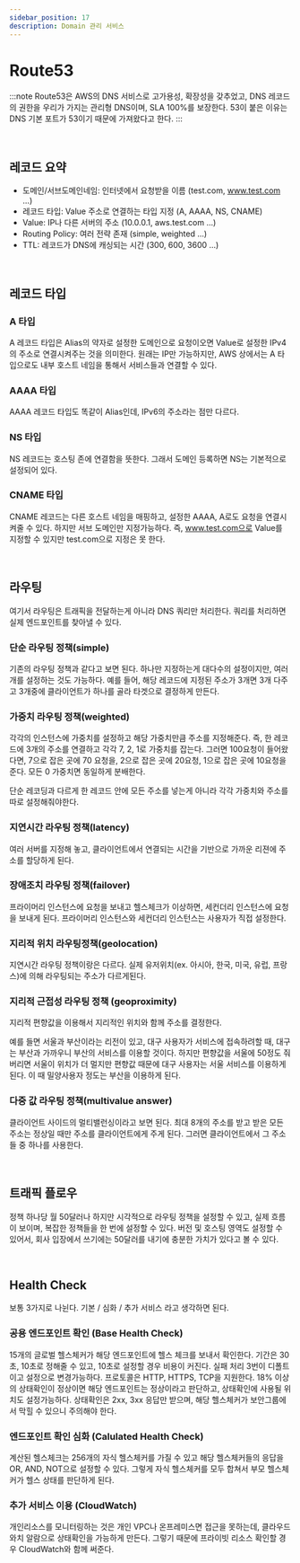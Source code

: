 ```yaml
---
sidebar_position: 17
description: Domain 관리 서비스
---
```


# Route53

:::note
Route53은 AWS의 DNS 서비스로 고가용성, 확장성을 갖추었고, DNS 레코드의 권한을 우리가 가지는 관리형 DNS이며, SLA 100%를 보장한다. 53이 붙은 이유는 DNS 기본 포트가 53이기 때문에 가져왔다고 한다.
:::

<br/>

## 레코드 요약

- 도메인/서브도메인네임: 인터넷에서 요청받을 이름 (test.com, www.test.com ...)
- 레코드 타입: Value 주소로 연결하는 타입 지정 (A, AAAA, NS, CNAME)
- Value: IP나 다른 서버의 주소 (10.0.0.1, aws.test.com ...)
- Routing Policy: 여러 전략 존재 (simple, weighted ...)
- TTL: 레코드가 DNS에 캐싱되는 시간 (300, 600, 3600 ...)

<br/>

## 레코드 타입

### A 타입

A 레코드 타입은 Alias의 약자로 설정한 도메인으로 요청이오면 Value로 설정한 IPv4의 주소로 연결시켜주는 것을 의미한다. 원래는 IP만 가능하지만, AWS 상에서는 A 타입으로도 내부 호스트 네임을 통해서 서비스들과 연결할 수 있다.

### AAAA 타입

AAAA 레코드 타입도 똑같이 Alias인데, IPv6의 주소라는 점만 다르다.

### NS 타입

NS 레코드는 호스팅 존에 연결함을 뜻한다. 그래서 도메인 등록하면 NS는 기본적으로 설정되어 있다.

### CNAME 타입

CNAME 레코드는 다른 호스트 네임을 매핑하고, 설정한 AAAA, A로도 요청을 연결시켜줄 수 있다. 하지만 서브 도메인만 지정가능하다. 즉, www.test.com으로 Value를 지정할 수 있지만 test.com으로 지정은 못 한다.

<br/>

## 라우팅

여기서 라우팅은 트래픽을 전달하는게 아니라 DNS 쿼리만 처리한다. 쿼리를 처리하면 실제 엔드포인트를 찾아낼 수 있다.

### 단순 라우팅 정책(simple)

기존의 라우팅 정책과 같다고 보면 된다. 하나만 지정하는게 대다수의 설정이지만, 여러 개를 설정하는 것도 가능하다. 예를 들어, 해당 레코드에 지정된 주소가 3개면 3개 다주고 3개중에 클라이언트가 하나를 골라 타겟으로 결정하게 만든다.

### 가중치 라우팅 정책(weighted)

각각의 인스턴스에 가중치를 설정하고 해당 가중치만큼 주소를 지정해준다. 즉, 한 레코드에 3개의 주소를 연결하고 각각 7, 2, 1로 가중치를 잡는다. 그러면 100요청이 들어왔다면, 7으로 잡은 곳에 70 요청을, 2으로 잡은 곳에 20요청, 1으로 잡은 곳에 10요청을 준다. 모든 0 가중치면 동일하게 분배한다.

단순 레코딩과 다르게 한 레코드 안에 모든 주소를 넣는게 아니라 각각 가중치와 주소를 따로 설정해줘야한다.

### 지연시간 라우팅 정책(latency)

여러 서버를 지정해 놓고, 클라이언트에서 연결되는 시간을 기반으로 가까운 리젼에 주소를 할당하게 된다.

### 장애조치 라우팅 정책(failover)

프라이머리 인스턴스에 요청을 보내고 헬스체크가 이상하면, 세컨더리 인스턴스에 요청을 보내게 된다. 프라이머리 인스턴스와 세컨더리 인스턴스는 사용자가 직접 설정한다.

### 지리적 위치 라우팅정책(geolocation)

지연시간 라우팅 정책이랑은 다르다. 실제 유저위치(ex. 아시아, 한국, 미국, 유럽, 프랑스)에 의해 라우팅되는 주소가 다르게된다.

### 지리적 근접성 라우팅 정책 (geoproximity)

지리적 편향값을 이용해서 지리적인 위치와 함께 주소를 결정한다.

예를 들면 서울과 부산이라는 리전이 있고, 대구 사용자가 서비스에 접속하려할 때, 대구는 부산과 가까우니 부산의 서비스를 이용할 것이다. 하지만 편향값을 서울에 50정도 줘버리면 서울이 위치가 더 멀지만 편향값 때문에 대구 사용자는 서울 서비스를 이용하게 된다. 이 때 밀양사용자 정도는 부산을 이용하게 된다.

### 다중 값 라우팅 정책(multivalue answer)

클라이언트 사이드의 멀티밸런싱이라고 보면 된다. 최대 8개의 주소를 받고 받은 모든 주소는 정상일 때만 주소를 클라이언트에게 주게 된다. 그러면 클라이언트에서 그 주소들 중 하나를 사용한다.

<br/>

## 트래픽 플로우

정책 하나당 월 50달러나 하지만 시각적으로 라우팅 정책을 설정할 수 있고, 실제 흐름이 보이며, 복잡한 정책들을 한 번에 설정할 수 있다. 버전 및 호스팅 영역도 설정할 수 있어서, 회사 입장에서 쓰기에는 50달러를 내기에 충분한 가치가 있다고 볼 수 있다.

<br/>

## Health Check

보통 3가지로 나뉜다. 기본 / 심화 / 추가 서비스 라고 생각하면 된다.

### 공용 엔드포인트 확인 (Base Health Check)

15개의 글로벌 헬스체커가 해당 엔드포인트에 헬스 체크를 보내서 확인한다. 기간은 30초, 10초로 정해줄 수 있고, 10초로 설정할 경우 비용이 커진다. 실패 처리 3번이 디폴트이고 설정으로 변경가능하다. 프로토콜은 HTTP, HTTPS, TCP을 지원한다. 18% 이상의 상태확인이 정상이면 해당 엔드포인트는 정상이라고 판단하고, 상태확인에 사용될 위치도 설정가능하다. 상태확인은 2xx, 3xx 응답만 받으며, 해당 헬스체커가 보안그룹에서 막힐 수 있으니 주의해야 한다.

### 엔드포인트 확인 심화 (Calulated Health Check)

계산된 헬스체크는 256개의 자식 헬스체커를 가질 수 있고 해당 헬스체커들의 응답을 OR, AND, NOT으로 설정할 수 있다. 그렇게 자식 헬스체커를 모두 합쳐서 부모 헬스체커가 헬스 상태를 판단하게 된다.

### 추가 서비스 이용 (CloudWatch)

개인리소스를 모니터링하는 것은 개인 VPC나 온프레미스면 접근을 못하는데, 클라우드 와치 알람으로 상태확인을 가능하게 만든다. 그렇기 때문에 프라이빗 리소스 확인할 경우 CloudWatch와 함께 써준다.

<br/>

